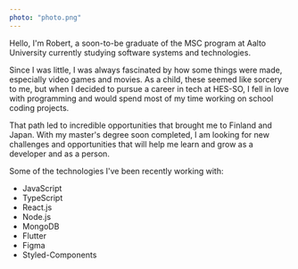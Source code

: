 ```yaml
---
photo: "photo.png"
---
```


Hello, I'm Robert, a soon-to-be graduate of the MSC program at Aalto University currently studying software systems and technologies.

Since I was little, I was always fascinated by how some things were made, especially video games and movies. As a child, these seemed like sorcery to me, but when I decided to pursue a career in tech at HES-SO, I fell in love with programming and would spend most of my time working on school coding projects.

That path led to incredible opportunities that brought me to Finland and Japan. With my master's degree soon completed, I am looking for new challenges and opportunities that will help me learn and grow as a developer and as a person.


Some of the technologies I've been recently working with:
  - JavaScript
  - TypeScript
  - React.js
  - Node.js
  - MongoDB
  - Flutter
  - Figma
  - Styled-Components

